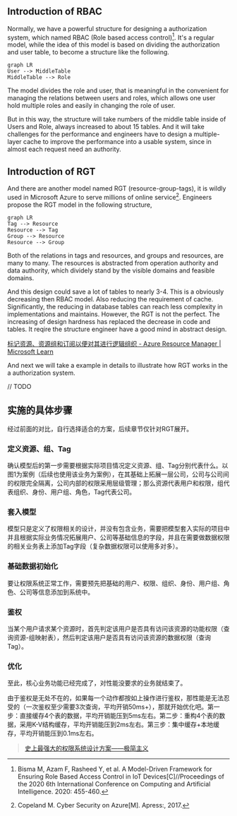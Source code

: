## Introduction of RBAC

Normally, we have a powerful structure for designing a authorization system, which named RBAC (Role based access control)[^1]. It's a regular model, while the idea of this model is based on dividing the authorization and user table, to become a structure like the following.

```mermaid
graph LR
User --> MiddleTable
MiddleTable --> Role
```

The model divides the role and user, that is meaningful in the convenient for managing the relations between users and roles, which allows one user hold multiple roles and easily in changing the role of user.

But in this way, the structure will take numbers of the middle table inside of Users and Role, always increased to about 15 tables. And it will take challenges for the performance and engineers have to design a multiple-layer cache to improve the performance into a usable system, since in almost each request need an authority.

## Introduction of RGT

And there are another model named RGT (resource-group-tags), it is wildly used in Microsoft Azure to serve millions of online service[^2]. Engineers propose the RGT model in the following structure,

```mermaid
graph LR
Tag --> Resource
Resource --> Tag
Group --> Resource
Resource --> Group
```

Both of the relations in tags and resources, and groups and resources, are many to many. The resources is abstracted from operation authority and data authority, which dividely stand by the visible domains and feasible domains.

And this design could save a lot of tables to nearly 3-4. This is a obviously decreasing then RBAC model. Also reducing the requirement of cache. Significantly, the reducing in database tables can reach less complexity in implementations and maintains. However, the RGT is not the perfect. The increasing of design hardness has replaced the decrease in code and tables. It reqire the structure engineer have a good mind in abstract design.

[标记资源、资源组和订阅以便对其进行逻辑组织 - Azure Resource Manager | Microsoft Learn](https://learn.microsoft.com/zh-cn/azure/azure-resource-manager/management/tag-resources?tabs=json)

And next we will take a example in details to illustrate how RGT works in the a authorization system.

// TODO

## 实施的具体步骤

经过前面的对比，自行选择适合的方案，后续章节仅针对RGT展开。

### 定义资源、组、Tag

确认模型后的第一步需要根据实际项目情况定义资源、组、Tag分别代表什么。以图1为案例（后续也使用该业务为案例），在其基础上拓展一层公司，公司与公司间的权限完全隔离，公司内部的权限采用层级管理；那么资源代表用户和权限，组代表组织、身份、用户组、角色，Tag代表公司。

### 套入模型

模型只是定义了权限相关的设计，并没有包含业务，需要把模型套入实际的项目中并且根据实际业务情况拓展用户、公司等基础信息的字段，并且在需要做数据权限的相关业务表上添加Tag字段（复杂数据权限可以使用多对多）。

### 基础数据初始化

要让权限系统正常工作，需要预先把基础的用户、权限、组织、身份、用户组、角色、公司等信息添加到系统中。

### 鉴权

当某个用户请求某个资源时，首先判定该用户是否具有访问该资源的功能权限（查询资源-组映射表），然后判定该用户是否具有访问该资源的数据权限（查询Tag）。

### 优化

至此，核心业务功能已经完成了，对性能没要求的业务就结束了。

由于鉴权是无处不在的，如果每一个动作都按如上操作进行鉴权，那性能是无法忍受的（一次鉴权至少需要3次查询，平均开销50ms+），那就开始优化吧。第一步：直接缓存4个表的数据，平均开销能压到5ms左右。第二步：重构4个表的数据，采用K-V结构缓存，平均开销能压到2ms左右。第三步：集中缓存+本地缓存，平均开销能压到0.1ms左右。

> [史上最强大的权限系统设计方案——极简主义](https://blog.csdn.net/tablelai/article/details/105296236)

[^1]: Bisma M, Azam F, Rasheed Y, et al. A Model-Driven Framework for Ensuring Role Based Access Control in IoT Devices[C]//Proceedings of the 2020 6th International Conference on Computing and Artificial Intelligence. 2020: 455-460.

[^2]: Copeland M. Cyber Security on Azure[M]. Apress:, 2017.
